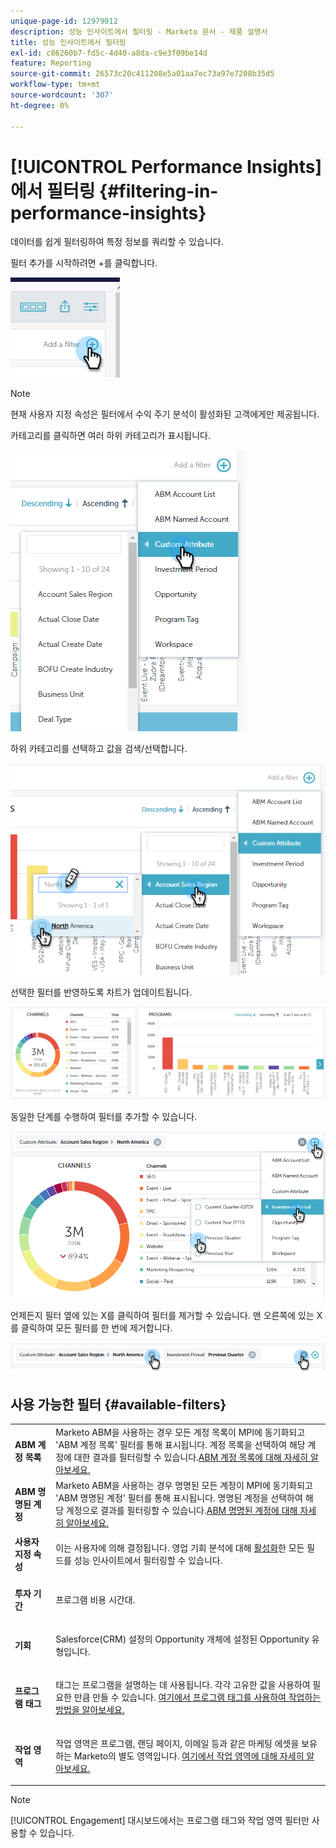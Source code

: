 ```yaml
---
unique-page-id: 12979012
description: 성능 인사이트에서 필터링 - Marketo 문서 - 제품 설명서
title: 성능 인사이트에서 필터링
exl-id: c86260b7-fd5c-4d40-a8da-c9e3f09be14d
feature: Reporting
source-git-commit: 26573c20c411208e5a01aa7ec73a97e7208b35d5
workflow-type: tm+mt
source-wordcount: '307'
ht-degree: 0%

---
```


# [!UICONTROL Performance Insights]에서 필터링 {#filtering-in-performance-insights}

데이터를 쉽게 필터링하여 특정 정보를 쿼리할 수 있습니다.

필터 추가를 시작하려면 +를 클릭합니다.

![](assets/1-1.png)

>[!NOTE]
>
>현재 사용자 지정 속성은 필터에서 수익 주기 분석이 활성화된 고객에게만 제공됩니다.

카테고리를 클릭하면 여러 하위 카테고리가 표시됩니다.

![](assets/two-1.png)

하위 카테고리를 선택하고 값을 검색/선택합니다.

![](assets/three.png)

선택한 필터를 반영하도록 차트가 업데이트됩니다.

![](assets/four-1.png)

동일한 단계를 수행하여 필터를 추가할 수 있습니다.

![](assets/five.png)

언제든지 필터 옆에 있는 X를 클릭하여 필터를 제거할 수 있습니다. 맨 오른쪽에 있는 X를 클릭하여 모든 필터를 한 번에 제거합니다.

![](assets/6-2.png)

## 사용 가능한 필터 {#available-filters}

<table>
 <tbody>
  <tr>
   <td colspan="1"><strong><span class="uicontrol">ABM 계정 목록</span></strong></td>
   <td colspan="1">Marketo ABM을 사용하는 경우 모든 계정 목록이 MPI에 동기화되고 'ABM 계정 목록' 필터를 통해 표시됩니다. 계정 목록을 선택하여 해당 계정에 대한 결과를 필터링할 수 있습니다.<a href="https://docs.marketo.com/display/public/DOCS/Account-Based+Web+Marketing+with+ABM" rel="nofollow">ABM 계정 목록에 대해 자세히 알아보세요.</a></td>
  </tr>
  <tr>
   <td colspan="1"><strong><span class="uicontrol">ABM 명명된 계정</span></strong></td>
   <td colspan="1">Marketo ABM을 사용하는 경우 명명된 모든 계정이 MPI에 동기화되고 'ABM 명명된 계정' 필터를 통해 표시됩니다. 명명된 계정을 선택하여 해당 계정으로 결과를 필터링할 수 있습니다.<a href="https://docs.marketo.com/x/eaCt" rel="nofollow">ABM 명명된 계정에 대해 자세히 알아보세요.</a></td>
  </tr>
  <tr>
   <td colspan="1"><strong><span class="uicontrol">사용자 지정 속성</span></strong></td>
   <td colspan="1"><p>이는 사용자에 의해 결정됩니다. 영업 기회 분석에 대해 <a href="/help/marketo/product-docs/reporting/revenue-cycle-analytics/revenue-tools/enabling-custom-field-sync-for-revenue-cycle-analytics.md" rel="nofollow">활성화</a>한 모든 필드를 성능 인사이트에서 필터링할 수 있습니다.</p></td>
  </tr>
  <tr>
   <td colspan="1"><p><strong><span class="uicontrol">투자 기간</span></strong></p></td>
   <td colspan="1"><p>프로그램 비용 시간대.</p></td>
  </tr>
  <tr>
   <td colspan="1"><p><strong><span class="uicontrol">기회</span></strong></p></td>
   <td colspan="1"><p>Salesforce(CRM) 설정의 Opportunity 개체에 설정된 Opportunity 유형입니다.</p></td>
  </tr>
  <tr>
   <td><p><strong><span class="uicontrol">프로그램 태그</span></strong></p></td>
   <td><p>태그는 프로그램을 설명하는 데 사용됩니다. 각각 고유한 값을 사용하여 필요한 만큼 만들 수 있습니다. <a href="/help/marketo/product-docs/administration/tags/create-a-new-program-tag-and-tag-values.md" rel="nofollow">여기에서 프로그램 태그를 사용하여 작업하는 방법을 알아보세요.</a></p></td>
  </tr>
  <tr>
   <td><strong><span class="uicontrol">작업 영역</span></strong></td>
   <td><p>작업 영역은 프로그램, 랜딩 페이지, 이메일 등과 같은 마케팅 에셋을 보유하는 Marketo의 별도 영역입니다. <a href="/help/marketo/product-docs/administration/workspaces-and-person-partitions/understanding-workspaces-and-person-partitions.md" rel="nofollow">여기에서 작업 영역에 대해 자세히 알아보세요.</a></p></td>
  </tr>
 </tbody>
</table>

>[!NOTE]
>
>[!UICONTROL Engagement] 대시보드에서는 프로그램 태그와 작업 영역 필터만 사용할 수 있습니다.
